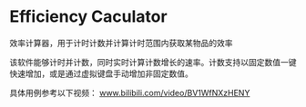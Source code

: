# Efficiency Caculator
效率计算器，用于计时计数并计算计时范围内获取某物品的效率

该软件能够计时并计数，同时实时计算计数增长的速率。计数支持以固定数值一键快速增加，或是通过虚拟键盘手动增加非固定数值。

具体用例参考以下视频：
www.bilibili.com/video/BV1WfNXzHENY
